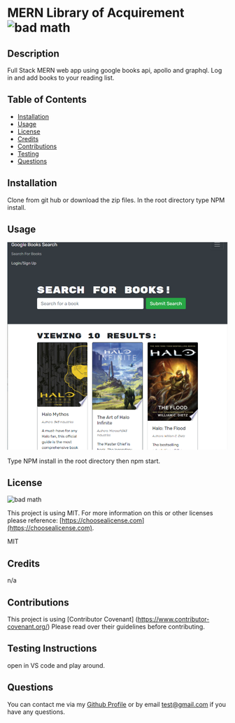 # MERN Library of Acquirement ![bad math](https://img.shields.io/badge/License-MIT-blue)

## Description
Full Stack MERN web app using google books api, apollo and graphql. Log in and add books to your reading list.

## Table of Contents

- [Installation](#installation)
- [Usage](#usage)
- [License](#license)
- [Credits](#credits)
- [Contributions](#contributions)
- [Testing](#testing)
- [Questions](#questions)

## Installation

Clone from git hub or download the zip files. In the root directory type NPM install.

## Usage
![screenshot](/client/src/assets/images/booksearch.PNG "screenshot") 

Type NPM install in the root directory then npm start.

## License

![bad math](https://img.shields.io/badge/License-MIT-blue)

This project is using MIT. For more information on this or other licenses please reference: [https://choosealicense.com](https;//choosealicense.com).

MIT

## Credits

n/a

## Contributions

This project is using [Contributor Covenant] (https://www.contributor-covenant.org/) Please read over their guidelines before contributing.

## Testing Instructions

open in VS code and play around.

## Questions
You can contact me via my [Github Profile](https://github.com/dy9040)
or by email test@gmail.com if you have any questions.